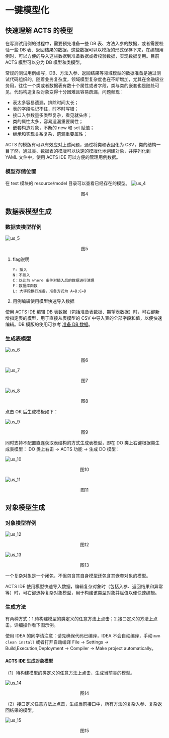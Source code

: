 # 一键模型化

## 快速理解 ACTS 的模型
在写测试用例的过程中，需要预先准备一些 DB 表、方法入参的数据，或者需要校验一些 DB 表、返回结果的数据，这些数据可以以模版的形式保存下来，在编辑用例时，可以方便的导入这些数据到准备数据或者校验数据，实现数据复用。目前 ACTS 模型可以分为 DB 模型和类模型。

常规的测试用例编写，DB、方法入参、返回结果等领域模型的数据准备是通过测试代码组织的，随着业务复杂度，领域模型复杂度也在不断增加，尤其在金融级业务用，往往一个类或者数据表有数十个属性或者字段，类与类的嵌套也是随处可见，代码构造复杂对象变得十分困难且容易疏漏，问题频现：
* 表太多容易遗漏，排除时间太长；
* 表的字段名记不住，时不时写错；
* 接口入参数量多类型复杂，看见就头疼；
* 类的属性太多，容易遗漏重要属性；
* 嵌套构造对象，不断的 new 和 set 赋值；
* 继承和实现关系复杂，遗漏重要属性；

ACTS 的模版有可以有效应对上述问题，通过将类和表固化为 CSV，类的结构一目了然，通过类、数据表的模版可以快速的模版化地创建对象，并序列化到 YAML 文件中，使用 ACTS IDE 可以方便的管理用例数据。

### 模型存储位置

在 test 模块的 resource/model 目录可以查看已经存在的模型。
![us_4](./resources/us_4.png)
<div data-type="alignment" data-value="center" style="text-align:center">
  <div data-type="p">图4</div>
</div>

## 数据表模型生成

### 数据表模型样例

![us_5](./resources/us_5.png)
<div data-type="alignment" data-value="center" style="text-align:center">
  <div data-type="p">图5</div>
</div>

1. flag说明
    ```plain
    Y: 插入
    N：不插入
    C：以此为 where 条件对插入后的数据进行清理
    F：数据库函数
    L: 大字段换行准备，准备方式为 A=B;C=D
    ```
2. 用例编辑使用模型快速导入数据

使用 ACTS IDE 编辑 DB 表数据（包括准备表数据、期望表数据）时，可右键新增指定表的模型，用于直接从表模型的 CSV 中导入表的全部字段和值，以便快速编辑。DB 模版的使用可参考 [准备 DB 数据](./Usage-IDE.md#准备&nbsp;DB&nbsp;数据)。

### 生成表模型

![us_6](./resources/us_6.png)
<div data-type="alignment" data-value="center" style="text-align:center">
  <div data-type="p">图6</div>
</div>


![us_7](./resources/us_7.png)
<div data-type="alignment" data-value="center" style="text-align:center">
  <div data-type="alignment" data-value="center" style="text-align:center">
    <div data-type="p">图7</div>
  </div>
</div>


![us_8](./resources/us_8.png)
<div data-type="alignment" data-value="center" style="text-align:center">
  <div data-type="alignment" data-value="center" style="text-align:center">
    <div data-type="p">图8</div>
  </div>
</div>

点击 OK 后生成模板如下：

![us_9](./resources/us_9.png)
<div data-type="alignment" data-value="center" style="text-align:center">
  <div data-type="alignment" data-value="center" style="text-align:center">
    <div data-type="p">图9</div>
  </div>
</div>


同时支持不配置直连获取表结构的方式生成表模型，即在 DO 类上右键根据类生成表模型：
DO 类上右击 -> ACTS 功能 -> 生成 DO 模型：

![us_10](./resources/us_10.png)
<div data-type="alignment" data-value="center" style="text-align:center">
  <div data-type="p">图10</div>
</div>


![us_11](./resources/us_11.png)
<div data-type="alignment" data-value="center" style="text-align:center">
  <div data-type="p">图11</div>
</div>

## 对象模型生成

### 对象模型样例

![us_12](./resources/us_12.png)
<div data-type="alignment" data-value="center" style="text-align:center">
  <div data-type="p">图12</div>
</div>

![us_13](./resources/us_13.png)
<div data-type="alignment" data-value="center" style="text-align:center">
  <div data-type="p">图13</div>
</div>

一个复杂对象是一个闭包，不但包含其自身模型还包含其嵌套对象的模型。

ACTS IDE 使用模型快速导入数据，编辑复杂对象时（包括入参、返回结果和异常等）时，可右键选择复杂对象模型，用于构建该类型对象并赋值以便快速编辑。

### 生成方法
有两种方式：1.待构建模型的类定义的任意方法上点击；2.接口定义的方法上点击。详细操作看下图示例。

使用 IDEA 的同学请注意：请先确保代码已编译，IDEA 不会自动编译，手动 `mvn clean install` 或者打开自动编译 File -> Settings -> Build,Execution,Deployment -> Compiler -> Make project automatically。
#### ACTS IDE 生成对象模型
（1）待构建模型的类定义的任意方法上点击，生成当前类的模型。

![us_14](./resources/us_14.png)
<div data-type="alignment" data-value="center" style="text-align:center">
  <div data-type="p">图14</div>
</div>

（2）接口定义任意方法上点击，生成当前接口中，所有方法的复杂入参、复杂返回结果的模型。

![us_15](./resources/us_15.png)
<div data-type="alignment" data-value="center" style="text-align:center">
  <div data-type="p">图15</div>
</div>
